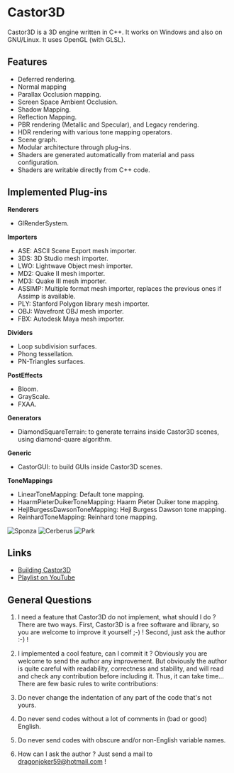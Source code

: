 
Castor3D
========

Castor3D is a 3D engine written in C++.
It works on Windows and also on GNU/Linux.
It uses OpenGL (with GLSL).

Features
--------

- Deferred rendering.
- Normal mapping
- Parallax Occlusion mapping.
- Screen Space Ambient Occlusion.
- Shadow Mapping.
- Reflection Mapping.
- PBR rendering (Metallic and Specular), and Legacy rendering.
- HDR rendering with various tone mapping operators.
- Scene graph.
- Modular architecture through plug-ins.
- Shaders are generated automatically from material and pass configuration.
- Shaders are writable directly from C++ code.

Implemented Plug-ins
--------------------

**Renderers**
- GlRenderSystem.

**Importers**
- ASE: ASCII Scene Export mesh importer.
- 3DS: 3D Studio mesh importer.
- LWO: Lightwave Object mesh importer.
- MD2: Quake II mesh importer.
- MD3: Quake III mesh importer.
- ASSIMP: Multiple format mesh importer, replaces the previous ones if Assimp is available.
- PLY: Stanford Polygon library mesh importer.
- OBJ: Wavefront OBJ mesh importer.
- FBX: Autodesk Maya mesh importer.

**Dividers**
- Loop subdivision surfaces.
- Phong tessellation.
- PN-Triangles surfaces.

**PostEffects**
- Bloom.
- GrayScale.
- FXAA.

**Generators**
- DiamondSquareTerrain: to generate terrains inside Castor3D scenes, using diamond-quare algorithm.

**Generic**
- CastorGUI: to build GUIs inside Castor3D scenes.

**ToneMappings**
- LinearToneMapping: Default tone mapping.
- HaarmPieterDuikerToneMapping: Haarm Pieter Duiker tone mapping.
- HejlBurgessDawsonToneMapping: Hejl Burgess Dawson tone mapping.
- ReinhardToneMapping: Reinhard tone mapping.


![Sponza](http://DragonJoker.github.com/Castor3D/img/Sponza-PBR-Bloom-small.png)
![Cerberus](http://DragonJoker.github.com/Castor3D/img/Cerberus-PBR-small.png)
![Park](http://DragonJoker.github.com/Castor3D/img/Park-Legacy-small.png)

Links
-----

- [Building Castor3D](http://DragonJoker.github.com/Castor3D/img/build)
- [Playlist on YouTube](https://www.youtube.com/playlist?list=PLKA1SVXuAbMNaFbSJyAN_4yD2bzNlgES3)

General Questions
-----------------

1. I need a feature that Castor3D do not implement, what should I do ?
  There are two ways.
  First, Castor3D is a free software and library, so you are welcome to improve
  it yourself ;-) !
  Second, just ask the author :-) ! 

2. I implemented a cool feature, can I commit it ?
  Obviously you are welcome to send the author any improvement. But obviously
  the author is quite careful with readability, correctness and stability, 
  and will read and check any contribution before including it.
  Thus, it can take time... There are few basic rules to write contributions:
  1. Do never change the indentation of any part of the code that's not yours.
  2. Do never send codes without a lot of comments in (bad or good) English.
  3. Do never send codes with obscure and/or non-English variable names.

3. How can I ask the author ?
  Just send a mail to <dragonjoker59@hotmail.com> !
